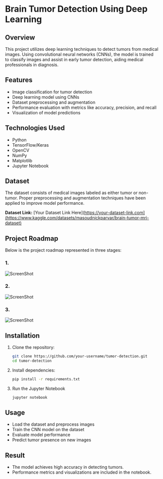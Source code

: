 # Brain Tumor Detection Using Deep Learning

## Overview
This project utilizes deep learning techniques to detect tumors from medical images. Using convolutional neural networks (CNNs), the model is trained to classify images and assist in early tumor detection, aiding medical professionals in diagnosis.

## Features
- Image classification for tumor detection
- Deep learning model using CNNs
- Dataset preprocessing and augmentation
- Performance evaluation with metrics like accuracy, precision, and recall
- Visualization of model predictions

## Technologies Used
- Python
- TensorFlow/Keras
- OpenCV
- NumPy
- Matplotlib
- Jupyter Notebook

## Dataset  
The dataset consists of medical images labeled as either tumor or non-tumor. Proper preprocessing and augmentation techniques have been applied to improve model performance.  

**Dataset Link:** [Your Dataset Link Here](https://your-dataset-link.com](https://www.kaggle.com/datasets/masoudnickparvar/brain-tumor-mri-dataset)  

## Project Roadmap  

Below is the project roadmap represented in three stages:

### 1. 
![ScreenShot](image1.jpeg)  

### 2.  
![ScreenShot](image1.jpeg) 

### 3.  
![ScreenShot](image1.jpeg)  



## Installation
1. Clone the repository:
   ```bash
   git clone https://github.com/your-username/tumor-detection.git
   cd tumor-detection
2. Install dependencies:
   ```bash
   pip install -r requirements.txt
3. Run the Jupyter Notebook
   ```bash
   jupyter notebook

## Usage
- Load the dataset and preprocess images
- Train the CNN model on the dataset
- Evaluate model performance
- Predict tumor presence on new images

## Result
- The model achieves high accuracy in detecting tumors.
- Performance metrics and visualizations are included in the notebook.


  
   
